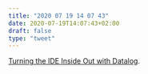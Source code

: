 ```yaml
---
title: "2020 07 19 14 07 43"
date: 2020-07-19T14:07:43+02:00
draft: false
type: "tweet"
---
```

[Turning the IDE Inside Out with Datalog](https://petevilter.me/post/datalog-typechecking/).
